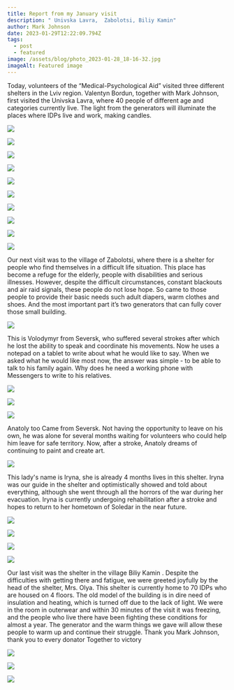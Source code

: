 ```yaml
---
title: Report from my January visit
description: " Univska Lavra,  Zabolotsi, Biliy Kamin"
author: Mark Johnson
date: 2023-01-29T12:22:09.794Z
tags:
  - post
  - featured
image: /assets/blog/photo_2023-01-28_18-16-32.jpg
imageAlt: Featured image
---
```

Today, volunteers of the “Medical-Psychological Aid” visited three different shelters in the Lviv region. Valentyn Bordun, together with Mark Johnson, first visited the Univska Lavra, where 40 people of different age and categories currently live. The light from the generators will illuminate the places where IDPs live and work, making candles.

![](/assets/blog/photo_2023-01-28_18-01-21.jpg)

![](/assets/blog/photo_2023-01-28_15-34-10.jpg)

![](/assets/blog/photo_2023-01-28_18-01-24.jpg)

![](/assets/blog/photo_2023-01-28_18-01-25.jpg)

![](/assets/blog/photo_2023-01-28_18-01-27.jpg)

![](/assets/blog/photo_2023-01-28_18-01-31.jpg)

![](/assets/blog/photo_2023-01-28_18-01-32.jpg)

![](/assets/blog/photo_2023-01-28_18-01-34.jpg)

![](/assets/blog/photo_2023-01-28_18-01-37.jpg)

![](/assets/blog/photo_2023-01-28_15-29-27.jpg)

Our next visit was to the village of Zabolotsi, where there is a shelter for people who find themselves in a difficult life situation. This place has become a refuge for the elderly, people with disabilities and serious illnesses. However, despite the difficult circumstances, constant blackouts and air raid signals, these people do not lose hope. So came to those people to provide their basic needs such adult diapers, warm clothes and shoes. And the most important part it’s two generators that can fully cover those small building.

![](/assets/blog/photo_2023-01-28_18-08-02.jpg)

This is Volodymyr from Seversk, who suffered several strokes after which he lost the ability to speak and coordinate his movements. Now he uses a notepad on a tablet to write about what he would like to say. When we asked what he would like most now, the answer was simple - to be able to talk to his family again. Why does he need a working phone with Messengers to write to his relatives.

![](/assets/blog/photo_2023-01-28_16-54-05.jpg)

![](/assets/blog/photo_2023-01-28_18-14-03.jpg)

![](/assets/blog/photo_2023-01-28_18-14-05.jpg)

Anatoly too
Came from Seversk. Not having the opportunity to leave on his own, he was alone for several months waiting for volunteers who could help him leave for safe territory. Now, after a stroke, Anatoly dreams of continuing to paint and create art.

![](/assets/blog/photo_2023-01-28_18-16-32.jpg)

This lady's name is Iryna, she is already 4 months lives in this shelter. Iryna was our guide in the shelter and optimistically showed and told about everything, although she went through all the horrors of the war during her evacuation. Iryna is currently undergoing rehabilitation after a stroke and hopes to return to her hometown of Soledar in the near future.

![](/assets/blog/photo_2023-01-28_18-37-45.jpg)

![](/assets/blog/photo_2023-01-28_18-37-49.jpg)

![](/assets/blog/photo_2023-01-28_19-30-21.jpg)

![](/assets/blog/photo_2023-01-28_19-31-58.jpg)

Our last visit was the shelter in the village Biliy Kamin . Despite the difficulties with getting there and fatigue, we were greeted joyfully by the head of the shelter, Mrs. Olya. This shelter is currently home to 70 IDPs who are housed on 4 floors. The old model of the building is in dire need of insulation and heating, which is turned off due to the lack of light. We were in the room in outerwear and within 30 minutes of the visit it was freezing, and the people who live there have been fighting these conditions for almost a year. The generator and the warm things we gave will allow these people to warm up and continue their struggle.
Thank you Mark Johnson, thank you to every donator
Together to victory

![](/assets/blog/photo_2023-01-29_09-08-48.jpg)

![](/assets/blog/photo_2023-01-29_09-08-56.jpg)

![](/assets/blog/photo_2023-01-29_09-09-01.jpg)